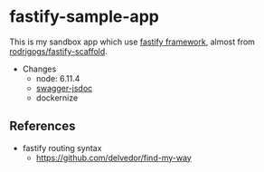 # fastify-sample-app

This is my sandbox app which use [fastify framework](https://github.com/fastify/fastify), almost from [rodrigogs/fastify-scaffold](https://github.com/rodrigogs/fastify-scaffold).

- Changes
  - node: 6.11.4
  - [swagger-jsdoc](https://github.com/Surnet/swagger-jsdoc)
  - dockernize

## References

- fastify routing syntax
  - https://github.com/delvedor/find-my-way
